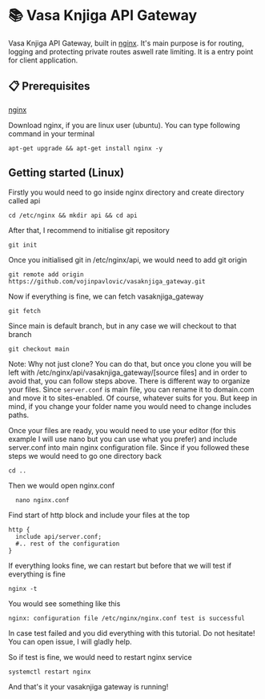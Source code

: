 # 📚 Vasa Knjiga API Gateway
Vasa Knjiga API Gateway, built in [nginx](https://nginx.com/). It's main purpose is for routing, logging and protecting private routes aswell rate limiting. It is a entry point for client application.

## 📋 Prerequisites
[nginx](https://nginx.com/)

Download nginx, if you are linux user (ubuntu). You can type following command in your terminal 

```
apt-get upgrade && apt-get install nginx -y
```

## Getting started (Linux)

Firstly you would need to go inside nginx directory and create directory called api

```
cd /etc/nginx && mkdir api && cd api
```

After that, I recommend to initialise git repository 

```
git init 
```

Once you initialised git in /etc/nginx/api, we would need to add git origin

```
git remote add origin https://github.com/vojinpavlovic/vasaknjiga_gateway.git
```

Now if everything is fine, we can fetch vasaknjiga_gateway

```
git fetch 
```

Since main is default branch, but in any case we will checkout to that branch

```
git checkout main 
```

Note: Why not just clone? You can do that, but once you clone you will be left with /etc/nginx/api/vasaknjiga_gateway/[source files] and in order to avoid that, you can follow steps above. There is different way to organize your files. Since ```server.conf``` is main file, you can rename it to domain.com and move it to sites-enabled. Of course, whatever suits for you. But keep in mind, if you change your folder name you would need to change includes paths. 

Once your files are ready, you would need to use your editor (for this example I will use nano but you can use what you prefer) and include server.conf into main nginx configuration file. Since if you followed these steps we would need to go one directory back

```
cd ..
```

Then we would open nginx.conf

```
  nano nginx.conf
```

Find start of http block and include your files at the top

```
http {
  include api/server.conf;
  #.. rest of the configuration
}
```

If everything looks fine, we can restart but before that we will test if everything is fine 

```
nginx -t
```

You would see something like this

```
nginx: configuration file /etc/nginx/nginx.conf test is successful
```

In case test failed and you did everything with this tutorial. Do not hesitate! You can open issue, I will gladly help.

So if test is fine, we would need to restart nginx service

```
systemctl restart nginx
```

And that's it your vasaknjiga gateway is running!
